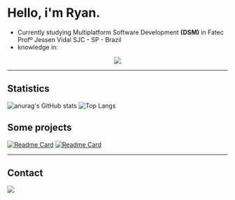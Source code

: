 # Hello, i'm Ryan.

- Currently studying Multiplatform Software Development **(DSM)** in Fatec Profº Jessen Vidal SJC - SP - Brazil
- knowledge in:
 <p align="center">
  <a href="https://skillicons.dev">
    <img src="https://skillicons.dev/icons?i=html,css,figma,python,flask,js,ts,nodejs,express,react,sequelize,mysql,git,github" />
  </a>
</p>
  
---

## Statistics

![anurag's GitHub stats](https://github-readme-stats.vercel.app/api?username=ryanvdaraujo&theme=gruvbox)
![Top Langs](https://github-readme-stats.vercel.app/api/top-langs/?username=ryanvdaraujo&layout=compact&theme=gruvbox)

## Some projects

[![Readme Card](https://github-readme-stats.vercel.app/api/pin/?username=ryanvdaraujo&repo=Designdigital&theme=gruvbox)](https://github.com/ryanvdaraujo/Designdigital)
[![Readme Card](https://github-readme-stats.vercel.app/api/pin/?username=ryanvdaraujo&repo=Snake-Game&theme=gruvbox)](https://github.com/ryanvdaraujo/Snake-Game)

---

## Contact

<div> 
  <a href="https://www.linkedin.com/in/#/" target="_blank"><img src="https://img.shields.io/badge/-LinkedIn-%230077B5?style=for-the-badge&logo=linkedin&logoColor=white" target="_blank"></a> 
</div>
